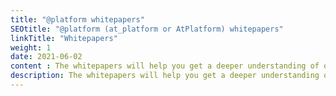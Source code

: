 ```yaml
---
title: "@platform whitepapers"
SEOtitle: "@platform (at_platform or AtPlatform) whitepapers"
linkTitle: "Whitepapers"
weight: 1
date: 2021-06-02
content : The whitepapers will help you get a deeper understanding of our technology
description: The whitepapers will help you get a deeper understanding of our technology
---
```


